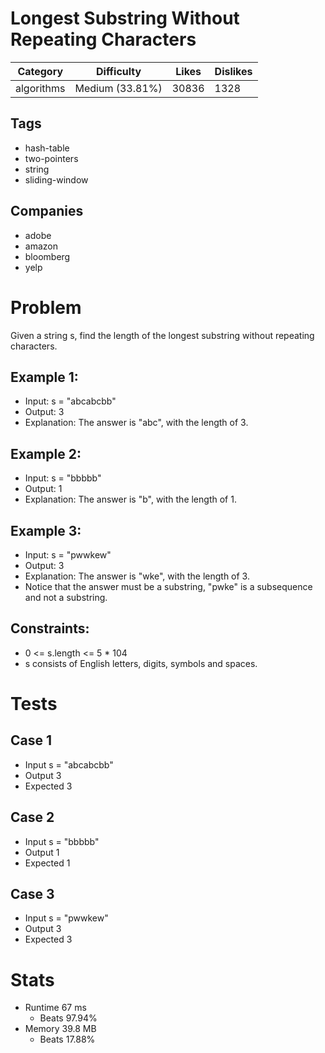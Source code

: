 # Longest Substring Without Repeating Characters
| Category | Difficulty | Likes | Dislikes
| -------- | ---------- | ----- | --------
| algorithms | Medium (33.81%) | 30836 | 1328

## Tags
- hash-table 
- two-pointers 
- string 
- sliding-window

## Companies
- adobe
- amazon
- bloomberg
- yelp

# Problem
Given a string s, find the length of the longest substring without repeating characters.

## Example 1:
- Input: s = "abcabcbb"
- Output: 3
- Explanation: The answer is "abc", with the length of 3.

## Example 2:
- Input: s = "bbbbb"
- Output: 1
- Explanation: The answer is "b", with the length of 1.

## Example 3:
- Input: s = "pwwkew"
- Output: 3
- Explanation: The answer is "wke", with the length of 3.
- Notice that the answer must be a substring, "pwke" is a subsequence and not a substring.

## Constraints:
- 0 <= s.length <= 5 * 104
- s consists of English letters, digits, symbols and spaces.

# Tests
## Case 1
- Input s = "abcabcbb"
- Output 3
- Expected 3

## Case 2
- Input s = "bbbbb"
- Output 1
- Expected 1

## Case 3
- Input s = "pwwkew"
- Output 3
- Expected 3

# Stats
- Runtime 67 ms
	- Beats 97.94%
- Memory 39.8 MB
	- Beats 17.88%